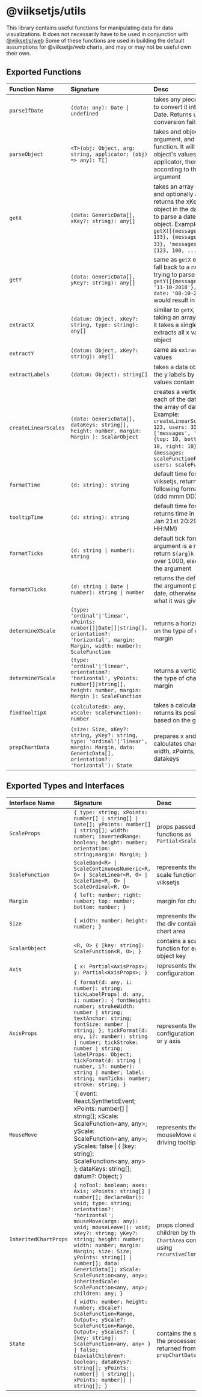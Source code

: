 # @viiksetjs/utils

This library contains useful functions for manipulating data for data visualizations. It does not necessarily have to be used in conjunction with [@viiksetjs/web](https://github.com/jamestthompson3/viiksetjs/blob/master/packages/web/README.md)
Some of these functions are used in building the default assumptions for @viiksetjs/web charts, and may or may not be useful own their own.

## Exported Functions

| Function Name        | Signature                                                                                                                                       | Desc                                                                                                                                                                                                                                                                                                                          |
| :------------------- | :---------------------------------------------------------------------------------------------------------------------------------------------- | :---------------------------------------------------------------------------------------------------------------------------------------------------------------------------------------------------------------------------------------------------------------------------------------------------------------------------- |
| `parseIfDate`        | `(data: any): Date \| undefined`                                                                                                                | takes any piece of data and tries to convert it into instance of Date. Returns undefined if the conversion fails                                                                                                                                                                                                              |
| `parseObject`        | `<T>(obj: Object, arg: string, applicator: (obj) => any): T[]`                                                                                  | takes and object, a `typeof` argument, and an applicator function. It will map through the object's values with the applicator, then filter the results according to the `typeof` argument                                                                                                                                    |
| `getX`               | `(data: GenericData[], xKey?: string): any[]`                                                                                                   | takes an array of data objects and optionally an xKey and returns the xKey points for each object in the data array, or tries to parse a date from each object. Example: `getX([{messages: 123, users: 133}, {messages: 100, users: 33}, 'messages'])` would return: `[123, 100, ...]`                                        |
| `getY`               | `(data: GenericData[], yKey?: string): any[]`                                                                                                   | same as `getX` except it tries to fall back to a number instead of trying to parse a Date. Example: `getY([{messages: 123, date: '11-10-2018'},{messages: 100, date: '08-10-2018'}, ...])` would result in `[123, 100,...]`                                                                                                   |
| `extractX`           | `(datum: Object, xKey?: string, type: string): any[]`                                                                                           | similar to `getX`, but instead of taking an array of data objects, it takes a single data object and extracts all x values from that object                                                                                                                                                                                   |
| `extractY`           | `(datum: Object, xKey?: string): any[]`                                                                                                         | same as `extractX`, but with y values                                                                                                                                                                                                                                                                                         |
| `extractLabels`      | `(datum: Object): string[]`                                                                                                                     | takes a data object and extracts the y labels by parsing which values contain numbers                                                                                                                                                                                                                                         |
| `createLinearScales` | `(data: GenericData[], dataKeys: string[], height: number, margin: Margin ): ScalarObject`                                                      | creates a vertical linear scale for each of the data keys found in the array of data objects. Example: `createLinearScales([{messages: 123, users: 333}, ...], ['messages', 'users'], 400, {top: 10, bottom: 10, left: 10, right: 10})` would result in: `{messages: scaleFunctionForMessages, users: scaleFunctionForUsers}` |
| `formatTime`         | `(d: string): string`                                                                                                                           | default time formatter for viiksetjs, returns dates in the following format: Mon Jan 19 (ddd mmm DD)                                                                                                                                                                                                                          |
| `tooltipTime`        | `(d: string): string`                                                                                                                           | default time format for tooltips, returns time in this format: Sun Jan 21st 20:29 (ddd mmm DD HH:MM)                                                                                                                                                                                                                          |
| `formatTicks`        | `(d: string \| number): string`                                                                                                                 | default tick formatter, if it the argument is a number, it will return `${arg}k` if the argument is over 1000, else it just returns the argument                                                                                                                                                                              |
| `formatXTicks`       | `(d: string \| Date \| number): string \| number`                                                                                               | returns the default date format if the argument passed is a valid date, otherwise, just returns what it was given                                                                                                                                                                                                             |
| `determineXScale`    | `(type: 'ordinal'\|'linear', xPoints: number[]\|Date[]\|string[], orientation?: 'horizontal', margin: Margin, width: number): ScaleFunction`    | returns a horizontal scale based on the type of chart, width, and margin                                                                                                                                                                                                                                                      |
| `determineYScale`    | `(type: 'ordinal'\|'linear', orientation?: 'horizontal', yPoints: number[]\|string[], height: number, margin: Margin ): ScaleFunction`          | returns a vertical scale based on the type of chart, height, and margin                                                                                                                                                                                                                                                       |
| `findTooltipX`       | `(calculatedX: any, xScale: ScaleFunction): number`                                                                                             | takes a calculated x value and returns its position in the chart based on the given xScale                                                                                                                                                                                                                                    |
| `prepChartData`      | `(size: Size, xKey?: string, yKey?: string, type: 'ordinal'\|'linear', margin: Margin, data: GenericData[], orientation?: 'horizontal'): State` | prepares x and y scales, calculates chart height and width, xPoints, yPoints, and datakeys                                                                                                                                                                                                                                    |

## Exported Types and Interfaces

| Interface Name        | Signature                                                                                                                                                                                                                                                                                                                                                                                                             | Desc                                                                                   |
| :-------------------- | :-------------------------------------------------------------------------------------------------------------------------------------------------------------------------------------------------------------------------------------------------------------------------------------------------------------------------------------------------------------------------------------------------------------------- | :------------------------------------------------------------------------------------- |
| `ScaleProps`          | `{ type: string; xPoints: number[] \| string[] \| Date[]; yPoints: number[] \| string[]; width: number; invertedRange: boolean; height: number; orientation: string;margin: Margin; }`                                                                                                                                                                                                                                | props passed to scale functions as `Partial<ScaleProps>`                               |
| `ScaleFunction`       | `ScaleBand<R> \| ScaleContinuousNumeric<R, O> \| ScaleLinear<R, O> \| ScaleTime<R, O> \| ScaleOrdinal<R, O>`                                                                                                                                                                                                                                                                                                          | represents the different scale functions in viiksetjs                                  |
| `Margin`              | `{ left: number; right: number; top: number; bottom: number; }`                                                                                                                                                                                                                                                                                                                                                       | margin for chart areas                                                                 |
| `Size`                | `{ width: number; height: number; }`                                                                                                                                                                                                                                                                                                                                                                                  | represents the size of the div containing the chart area                               |
| `ScalarObject`        | `<R, O> { [key: string]: ScaleFunction<R, O>; }`                                                                                                                                                                                                                                                                                                                                                                      | contains a scale function for each object key                                          |
| `Axis`                | `{ x: Partial<AxisProps>; y: Partial<AxisProps>; }`                                                                                                                                                                                                                                                                                                                                                                   | represents the axis configuration object                                               |
| `AxisProps`           | `{ format(d: any, i: number): string; tickLabelProps( d: any, i: number): { fontWeight: number; strokeWidth: number \| string; textAnchor: string; fontSize: number \| string; }; tickFormat(d: any, i?: number): string \| number; tickStroke: number \| string; labelProps: Object; tickFormat(d: string \| number, i?: number): string \| number; label: string; numTicks: number; stroke: string; }`              | represents the configuration for an x or y axis                                        |
| `MouseMove`           | `{ event: React.SyntheticEvent; xPoints: number[] \| string[]; xScale: ScaleFunction<any, any>; yScale: ScaleFunction<any, any>; yScales: false \| { [key: string]: ScaleFunction<any, any> }; dataKeys: string[]; datum?: Object; } | represents the mouseMove event driving tooltip behavior                                                                                                                        |
| `InheritedChartProps` | `{ noTool: boolean; axes: Axis; xPoints: string[] \| number[]; declareBar(): void; type: string; orientation?: 'horizontal'; mouseMove(args: any): void; mouseLeave(): void; xKey?: string; yKey?: string; height: number; width: number; margin: Margin; size: Size; yPoints: string[] \| number[]; data: GenericData[]; xScale: ScaleFunction<any, any>; inheritedScale: ScaleFunction<any, any>; children: any; }` | props cloned into children by the `ChartArea` component using `recursiveCloneChildren` |
| `State`               | `{ width: number; height: number; xScale?: ScaleFunction<Range, Output>; yScale?: ScaleFunction<Range, Output>; yScales?: { [key: string]: ScaleFunction<any, any> } \| false; biaxialChildren?: boolean; dataKeys?: string[]; yPoints: number[] \| string[]; xPoints: number[] \| string[]; }`                                                                                                                       | contains the state of the processed data returned from `prepChartData`                 |
